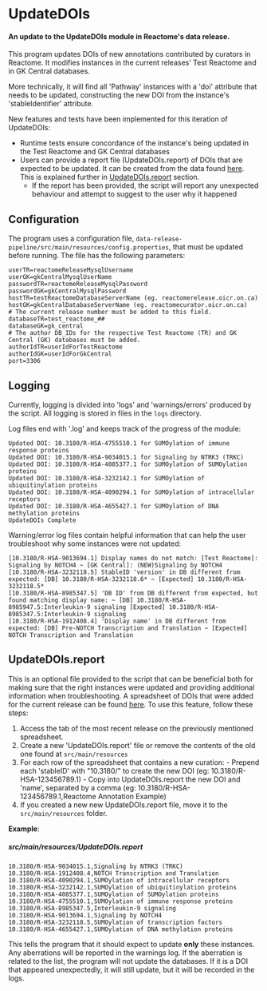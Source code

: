 <h1>UpdateDOIs</h1>

<h4>An update to the UpdateDOIs module in Reactome's data release.</h4>

This program updates DOIs of new annotations contributed by curators in Reactome. It modifies instances in the current releases' Test Reactome and in GK Central databases.

More technically, it will find all 'Pathway' instances with a 'doi' attribute that needs to be updated, constructing the new DOI
from the instance's 'stableIdentifier' attribute. 

New features and tests have been implemented for this iteration of UpdateDOIs: 
  - Runtime tests ensure concordance of the instance's being updated in the Test Reactome and GK Central databases
  - Users can provide a report file (UpdateDOIs.report) of DOIs that are expected to be updated. It can be created from the data found <a href="https://docs.google.com/spreadsheets/d/1KtZ_Z3rvBELroubmeO1ai5otbsS26QpXZn6au-oSCWw/edit#gid=1011530219">here</a>. This is explained further in <a href="#updatedoisreport">UpdateDOIs.report</a> section.
    - If the report has been provided, the script will report any unexpected behaviour and attempt to suggest to the user why it happened
    
<h2>Configuration</h2>

The program uses a configuration file, `data-release-pipeline/src/main/resources/config.properties`, that must be updated before running. The file has the following parameters:

```
userTR=reactomeReleaseMysqlUsername
userGK=gkCentralMysqlUserName
passwordTR=reactomeReleaseMysqlPassword
passwordGK=gkCentralMysqlPassword
hostTR=testReactomeDatabaseServerName (eg. reactomerelease.oicr.on.ca)
hostGK=gkCentralDatabaseServerName (eg. reactomecurator.oicr.on.ca)
# The current release number must be added to this field.
databaseTR=test_reactome_## 
databaseGK=gk_central
# The author DB_IDs for the respective Test Reactome (TR) and GK Central (GK) databases must be added.
authorIdTR=userIdForTestReactome
authorIdGK=userIdForGkCentral
port=3306
```

<h2>Logging</h2>

Currently, logging is divided into 'logs' and 'warnings/errors' produced by the script. All logging is stored in files in the `logs` directory.

Log files end with '.log' and keeps track of the progress of the module:

```
Updated DOI: 10.3180/R-HSA-4755510.1 for SUMOylation of immune response proteins
Updated DOI: 10.3180/R-HSA-9034015.1 for Signaling by NTRK3 (TRKC)
Updated DOI: 10.3180/R-HSA-4085377.1 for SUMOylation of SUMOylation proteins
Updated DOI: 10.3180/R-HSA-3232142.1 for SUMOylation of ubiquitinylation proteins
Updated DOI: 10.3180/R-HSA-4090294.1 for SUMOylation of intracellular receptors
Updated DOI: 10.3180/R-HSA-4655427.1 for SUMOylation of DNA methylation proteins
UpdateDOIs Complete
```

Warning/error log files contain helpful information that can help the user troubleshoot why some instances were not updated:

```
[10.3180/R-HSA-9013694.1] Display names do not match: [Test Reactome]: Signaling by NOTCH4 ~ [GK Central]: (NEW)Signaling by NOTCH4
[10.3180/R-HSA-3232118.5] StableID 'version' in DB different from expected: [DB] 10.3180/R-HSA-3232118.6* ~ [Expected] 10.3180/R-HSA-3232118.5*
[10.3180/R-HSA-8985347.5] 'DB ID' from DB different from expected, but found matching display name: ~ [DB] 10.3180/R-HSA-8985947.5:Interleukin-9 signaling [Expected] 10.3180/R-HSA-8985347.5:Interleukin-9 signaling
[10.3180/R-HSA-1912408.4] 'Display name' in DB different from expected: [DB] Pre-NOTCH Transcription and Translation ~ [Expected] NOTCH Transcription and Translation
```

<h2>UpdateDOIs.report</h2>

This is an optional file provided to the script that can be beneficial both for making sure that the right instances were updated and providing additional information when troubleshooting.
A spreadsheet of DOIs that were added for the current release can be found <a href="https://docs.google.com/spreadsheets/d/1KtZ_Z3rvBELroubmeO1ai5otbsS26QpXZn6au-oSCWw/edit#gid=1011530219">here</a>.
To use this feature, follow these steps:
  1) Access the tab of the most recent release on the previously mentioned spreadsheet.
  2) Create a new 'UpdateDOIs.report' file or remove the contents of the old one found at `src/main/resources`
  3) For each row of the spreadsheet that contains a new curation:
    - Prepend each 'stableID' with "10.3180/" to create the new DOI (eg: 10.3180/R-HSA-123456789.1)
    - Copy into UpdateDOIs.report the new DOI and 'name', separated by a comma (eg: 10.3180/R-HSA-123456789.1,Reactome Annotation Example)
  4) If you created a new new UpdateDOIs.report file, move it to the `src/main/resources` folder. 
  
  <b>Example</b>:
  
  <h5>src/main/resources/UpdateDOIs.report</h5>
  
  ```
  10.3180/R-HSA-9034015.1,Signaling by NTRK3 (TRKC)
10.3180/R-HSA-1912408.4,NOTCH Transcription and Translation
10.3180/R-HSA-4090294.1,SUMOylation of intracellular receptors
10.3180/R-HSA-3232142.1,SUMOylation of ubiquitinylation proteins
10.3180/R-HSA-4085377.1,SUMOylation of SUMOylation proteins
10.3180/R-HSA-4755510.1,SUMOylation of immune response proteins
10.3180/R-HSA-8985347.5,Interleukin-9 signaling
10.3180/R-HSA-9013694.1,Signaling by NOTCH4
10.3180/R-HSA-3232118.5,SUMOylation of transcription factors
10.3180/R-HSA-4655427.1,SUMOylation of DNA methylation proteins
```

This tells the program that it should expect to update <b>only</b> these instances. Any aberrations will be reported in the warnings log. 
If the aberration is related to the list, the program will not update the databases. If it is a DOI that appeared unexpectedly, it will still update, but it will be recorded in the logs.
